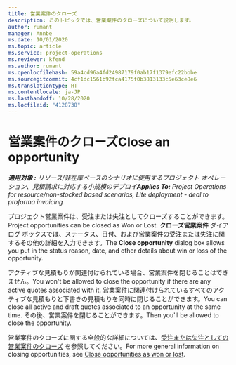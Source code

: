 ```yaml
---
title: 営業案件のクローズ
description: このトピックでは、営業案件のクローズについて説明します。
author: rumant
manager: Annbe
ms.date: 10/01/2020
ms.topic: article
ms.service: project-operations
ms.reviewer: kfend
ms.author: rumant
ms.openlocfilehash: 59a4cd96a4fd24987179f0ab17f1379efc22bbbe
ms.sourcegitcommit: 4cf1dc1561b92fca4175f0b3813133c5e63ce8e6
ms.translationtype: HT
ms.contentlocale: ja-JP
ms.lasthandoff: 10/28/2020
ms.locfileid: "4128738"
---
```

# <a name="close-an-opportunity"></a><span data-ttu-id="43a4d-103">営業案件のクローズ</span><span class="sxs-lookup"><span data-stu-id="43a4d-103">Close an opportunity</span></span>

<span data-ttu-id="43a4d-104">_**適用対象 :** リソース/非在庫ベースのシナリオに使用するプロジェクト オペレーション、見積請求に対応する小規模のデプロイ_</span><span class="sxs-lookup"><span data-stu-id="43a4d-104">_**Applies To:** Project Operations for resource/non-stocked based scenarios, Lite deployment - deal to proforma invoicing_</span></span>

<span data-ttu-id="43a4d-105">プロジェクト営業案件は、受注または失注としてクローズすることができます。</span><span class="sxs-lookup"><span data-stu-id="43a4d-105">Project opportunities can be closed as Won or Lost.</span></span> <span data-ttu-id="43a4d-106">**クローズ営業案件** ダイアログ ボックスでは、ステータス、日付、および営業案件の受注または失注に関するその他の詳細を入力できます。</span><span class="sxs-lookup"><span data-stu-id="43a4d-106">The **Close opportunity** dialog box allows you put in the status reason, date, and other details about win or loss of the opportunity.</span></span>

<span data-ttu-id="43a4d-107">アクティブな見積もりが関連付けられている場合、営業案件を閉じることはできません。</span><span class="sxs-lookup"><span data-stu-id="43a4d-107">You won't be allowed to close the opportunity if there are any active quotes associated with it.</span></span> <span data-ttu-id="43a4d-108">営業案件に関連付けられているすべてのアクティブな見積もりと下書きの見積もりを同時に閉じることができます。</span><span class="sxs-lookup"><span data-stu-id="43a4d-108">You can close all active and draft quotes associated to an opportunity at the same time.</span></span> <span data-ttu-id="43a4d-109">その後、営業案件を閉じることができます。</span><span class="sxs-lookup"><span data-stu-id="43a4d-109">Then you'll be allowed to close the opportunity.</span></span>

<span data-ttu-id="43a4d-110">営業案件のクローズに関する全般的な詳細については、[受注または失注としての営業案件のクローズ](https://docs.microsoft.com/dynamics365/sales-enterprise/close-opportunity-won-lost-sales) を参照してください。</span><span class="sxs-lookup"><span data-stu-id="43a4d-110">For more general information on closing opportunities, see [Close opportunities as won or lost](https://docs.microsoft.com/dynamics365/sales-enterprise/close-opportunity-won-lost-sales).</span></span>
